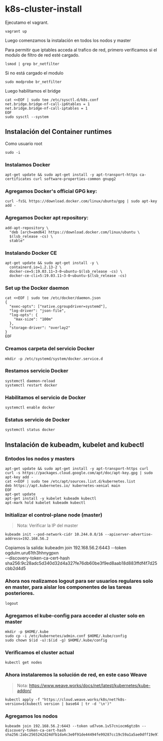 # k8s-cluster-install

Ejecutamo el vagrant.
```
vagrant up
```

Luego comenzamos la instalación en todos los nodos y master

Para permitir que iptables acceda al trafico de red, primero verificamos si el modulo de filtro de red esté cargado.
```
lsmod | grep br_netfilter
```

Si no está cargado el modulo 

```
sudo modprobe br_netfilter
```
Luego habilitamos el bridge
```
cat <<EOF | sudo tee /etc/sysctl.d/k8s.conf
net.bridge.bridge-nf-call-ip6tables = 1
net.bridge.bridge-nf-call-iptables = 1
EOF
sudo sysctl --system
```

## Instalación del Container runtimes

Como usuario root
```
sudo -i
```
### Instalamos Docker
```
apt-get update && sudo apt-get install -y apt-transport-https ca-certificates curl software-properties-common gnupg2
```
### Agregamos Docker's official GPG key:
```
curl -fsSL https://download.docker.com/linux/ubuntu/gpg | sudo apt-key add -
```
### Agregamos Docker apt repository:
```
add-apt-repository \
  "deb [arch=amd64] https://download.docker.com/linux/ubuntu \
  $(lsb_release -cs) \
  stable"
```
### Instalando Docker CE
```
apt-get update && sudo apt-get install -y \
  containerd.io=1.2.13-2 \
  docker-ce=5:19.03.11~3-0~ubuntu-$(lsb_release -cs) \
  docker-ce-cli=5:19.03.11~3-0~ubuntu-$(lsb_release -cs)
```

### Set up the Docker daemon
```
cat <<EOF | sudo tee /etc/docker/daemon.json
{
  "exec-opts": ["native.cgroupdriver=systemd"],
  "log-driver": "json-file",
  "log-opts": {
    "max-size": "100m"
  },
  "storage-driver": "overlay2"
}
EOF
```

### Creamos carpeta del servicio Docker
```
mkdir -p /etc/systemd/system/docker.service.d
```

### Restamos servicio Docker
```
systemctl daemon-reload
systemctl restart docker
```

### Habilitamos el servicio de Docker
```
systemctl enable docker
```

### Estatus servicio de Docker
```
systemctl status docker
```

## Instalación de kubeadm, kubelet and kubectl

### Entodos los nodos y masters
```
apt-get update && sudo apt-get install -y apt-transport-https curl
curl -s https://packages.cloud.google.com/apt/doc/apt-key.gpg | sudo apt-key add -
cat <<EOF | sudo tee /etc/apt/sources.list.d/kubernetes.list
deb https://apt.kubernetes.io/ kubernetes-xenial main
EOF
apt-get update
apt-get install -y kubelet kubeadm kubectl
apt-mark hold kubelet kubeadm kubectl
```

### Initializar el control-plane node (master)

> Nota: Verificar la IP del master

```
kubeadm init --pod-network-cidr 10.244.0.0/16 --apiserver-advertise-address=192.168.56.2
```

Copiamos la salida: kubeadm join 192.168.56.2:6443 --token ogdulm.uru61th3hhnygpxn \
    --discovery-token-ca-cert-hash sha256:9c28adc5d340d32d4a327fe76db60be3f9ed8aab18d883ffdf4f7d25cbb2d4d5

### Ahora nos realizamos logout para ser usuarios regulares solo en master, para aislar los componentes de las tareas posteriores.
```
logout
```

### Agregamos el kube-config para acceder al cluster solo en master
```
mkdir -p $HOME/.kube
sudo cp -i /etc/kubernetes/admin.conf $HOME/.kube/config
sudo chown $(id -u):$(id -g) $HOME/.kube/config
```

### Verificamos el cluster actual
```
kubectl get nodes
```

### Ahora instalaremos la solución de red, en este caso Weave

> Nota: https://www.weave.works/docs/net/latest/kubernetes/kube-addon/
```
kubectl apply -f "https://cloud.weave.works/k8s/net?k8s-version=$(kubectl version | base64 | tr -d '\n')"
```

### Agregamos los nodos
```
kubeadm join 192.168.56.2:6443 --token ud7vom.1v57cniocm6gtz8n --discovery-token-ca-cert-hash sha256:2abc2565242d24dfb1da4c3e0f91de44494fe99287cc19c59a1a5ae0dff19e97
```